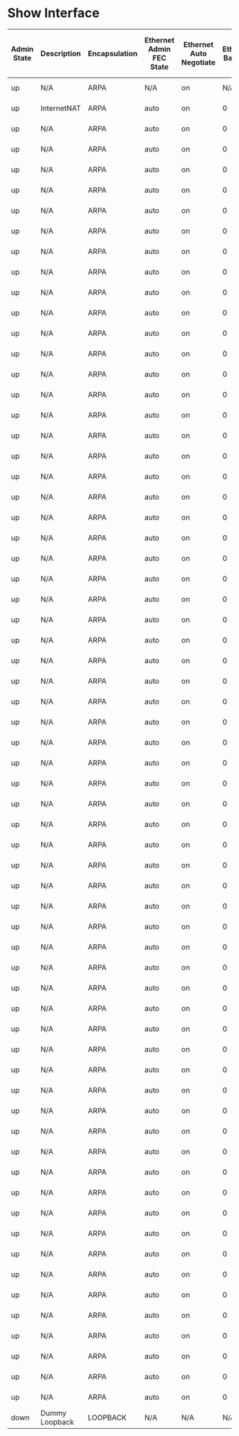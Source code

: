# Show Interface
| Admin State | Description | Encapsulation | Ethernet Admin FEC State | Ethernet Auto Negotiate | Ethernet Babbles | Ethernet Bad Ethernet | Ethernet Bad Protocol | Ethernet Beacon | Ethernet BIA Address | Ethernet Bandwidth | Ethernet Clear Counters | Ethernet Collisions | Ethernet CRC | Ethernet Deferred | Ethernet Delay | Ethernet Dribble | Ethernet Duplex | Ethernet EEE State | Ethernet Ethertype | Ethernet Frame | Ethernet Giants | Ethernet MAC Address | Ethernet Hardware Description | Ethernet Ignored | Ethernet Input Flow Control | Ethernet Input Interface Down Drops | Ethernet Input Broadcast | Ethernet Input Bytes | Ethernet Input Discard | Ethernet Input Error | Ethernet Input Multicast | Ethernet Input Pause | Ethernet Input Packets | Ethernet Input Rate 1 Bits | Ethernet Input Rate 1 Packets | Ethernet Input Rate 1 Summary Bits | Ethernet Input Rate 1 Summary Packets | Ethernet Input Rate 2 Bits | Ethernet Input Rate 2 Packets | Ethernet Input Rate 2 Summary Bits | Ethernet Input Rate 2 Summary Packets | Ethernet Input Unicast | Ethernet IP Address | Ethernet IP Mask | Ethernet IP Prefix | Ethernet Jumbo Input Packets | Ethernet Jumbo Outpkts | Ethernet Late Collision | Ethernet Link Flapped | Ethernet Load Interval 1 RX | Ethernet Load Interval 1 TX | Ethernet Load Interval 2_RX | Ethernet Load Interval 2 TX | Ethernet Lost Carrier | Ethernet MDIX | Ethernet MTU | Ethernet No Buffer | Ethernet No Carrier | Ethernet Opereration FEC State | Ethernet Output Flow Control | Ethernet Output Broadcast | Ethernet Output Bytes | Ethernet Output Discard | Ethernet Output Error | Ethernet Output Multicast | Ethernet Output Pause | Ethernet Output Packets | Ethernet Output Rate 1 Bits | Ethernet Output Rate 1 Packets | Ethernet Output Rate 1 Summary Bits | Ethernet Output Rate 1 Summary Packets | Ethernet Output Rate 2 Bits | Ethernet Output Rate 2 Packets | Ethernet Output Rate 2 Summary Bits | Ethernet Output Rate 2 Summary Packets | Ethernet Output Unicast | Ethernet Overrun | Ethernet Reliability | Ethernet Reset Control | Ethernet Runts | Ethernet RX Load | Ethernet TX Load | Ethernet Speed | Ethernet Storm Support | Ethernet SWT Monitor | Ethernet Underrun | Ethernet Watchdog | Interface | Medium | Share State | State | Loopback Input Bytes | Loopback Input Compressed | Loopback Input Errors | Loopback Input FIFO | Loopback Input Frame | Loopback Input Multicast | Loopback Input Overrun | Loopback Input Packets | Loopback Output Bytes | Loopback Output Carriers | Loopback Output Collisions | Loopback Output Errors | Loopback Output FIFO | Loopback Output Packets | Loopback Output Underruns | VDC Level Input Average Bits | VDC Level Input Average Packets | VDC Level Input Broadcast | VDC Level Input Bytes | VDC Level Input Multicast | VDC Level Input Packets | VDC Level Input Unicast | VDC Level Output Average Bits | VDC Level Output Average Packets | VDC Level Output Broadcast | VDC Level Output Bytes | VDC Level Output Multicast | VDC Level Output Packets | VDC Level Output Unicast |
| ----------- | ----------- | ------------- | ------------------------ | ----------------------- | ---------------- | --------------------- | --------------------- | --------------- | -------------------- | ------------------ | ----------------------- | ------------------- | ------------ | ----------------- | -------------- | ---------------- | --------------- | ------------------ | ------------------ | -------------- | --------------- | -------------------- | ----------------------------- | ---------------- | --------------------------- | ----------------------------------- | ------------------------ | -------------------- | ---------------------- | -------------------- | ------------------------ | -------------------- | ---------------------- | -------------------------- | ----------------------------- | ---------------------------------- | ------------------------------------- | -------------------------- | ----------------------------- | ---------------------------------- | ------------------------------------- | ---------------------- | ------------------- | ---------------- | ------------------ | ---------------------------- | ---------------------- | ----------------------- | --------------------- | --------------------------- | --------------------------- | --------------------------- | --------------------------- | --------------------- | ------------- | ------------ | ------------------ | ------------------- | ------------------------------ | ---------------------------- | ------------------------- | --------------------- | ----------------------- | --------------------- | ------------------------- | --------------------- | ----------------------- | --------------------------- | ------------------------------ | ----------------------------------- | -------------------------------------- | --------------------------- | ------------------------------ | ----------------------------------- | -------------------------------------- | ----------------------- | ---------------- | -------------------- | ---------------------- | -------------- | ---------------- | ---------------- | -------------- | ---------------------- | -------------------- | ----------------- | ----------------- | --------- | ------ | ----------- | ----- | -------------------- | ------------------------- | --------------------- | ------------------- | -------------------- | ------------------------ | ---------------------- | ---------------------- | --------------------- | ------------------------ | -------------------------- | ---------------------- | -------------------- | ----------------------- | ------------------------- | ---------------------------- | ------------------------------- | ------------------------- | --------------------- | ------------------------- | ----------------------- | ----------------------- | ----------------------------- | -------------------------------- | -------------------------- | ---------------------- | -------------------------- | ------------------------ | ------------------------ |
| up | N/A | ARPA | N/A | on | N/A | N/A | N/A | N/A | 5254.0006.8d3e | 1000000 | N/A | N/A | N/A | N/A | 10 | N/A | full | N/A | 0x0000 | N/A | N/A | 5254.0006.8d3e | Ethernet | N/A | N/A | N/A | N/A | N/A | N/A | N/A | N/A | N/A | N/A | N/A | N/A | N/A | N/A | N/A | N/A | N/A | N/A | N/A | N/A | N/A | N/A | N/A | N/A | N/A | N/A | N/A | N/A | N/A | N/A | N/A | off | 1500 | N/A | N/A | N/A | N/A | N/A | N/A | N/A | N/A | N/A | N/A | N/A | N/A | N/A | N/A | N/A | N/A | N/A | N/A | N/A | N/A | N/A | 255 | N/A | N/A | 1 | 1 | 1000 Mb/s | N/A | N/A | N/A | N/A | mgmt0 | broadcast | N/A | up | N/A | N/A | N/A | N/A | N/A | N/A | N/A | N/A | N/A | N/A | N/A | N/A | N/A | N/A | N/A | 24 | 0 | 0 | 621741 | 2953 | 2953 | 0 | 24 | 0 | 0 | 584517 | 2575 | 2575 | 0 |
| up | InternetNAT | ARPA | auto | on | 0 | 0 | 0 | off | 5206.8d3e.0101 | 1000000 | never | 0 | 0 | 0 | 10 | 0 | full | n/a | 0x8100 | 0 | 0 | 5206.8d3e.1b08 | 100/1000/10000 Ethernet | 0 | off | 0 | 87 | 9546445 | 0 | 0 | 0 | 0 | 8746 | 16 | 0 | 16 bps | 0 pps | 0 | 0 | 0 bps | 0 pps | 8659 | 192.168.255.138 | 24 | 192.168.255.0 | 1945 | 0 | 0 | 1d18h | 30 | 30 | 300 | 300 | 0 | off | 1500 | 0 | 0 | off | off | 4 | 1583387 | 0 | 0 | 2569 | 0 | 10529 | 16 | 0 | 16 bps | 0 pps | 32 | 0 | 32 bps | 0 pps | 7956 | 0 | 255 | 1 | 0 | 1 | 1 | 1000 Mb/s | 0 | off | 0 | 0 | Ethernet1/1 | broadcast | Dedicated | up | N/A | N/A | N/A | N/A | N/A | N/A | N/A | N/A | N/A | N/A | N/A | N/A | N/A | N/A | N/A | N/A | N/A | N/A | N/A | N/A | N/A | N/A | N/A | N/A | N/A | N/A | N/A | N/A | N/A |
| up | N/A | ARPA | auto | on | 0 | 0 | 0 | off | 5206.8d3e.0102 | 10000000 | never | 0 | 0 | 0 | 10 | 0 | auto | n/a | 0x8100 | 0 | 0 | 5206.8d3e.0102 | 100/1000/10000 Ethernet | 0 | off | 0 | 0 | 0 | 0 | 0 | 0 | 0 | 0 | 0 | 0 | 0 bps | 0 pps | 0 | 0 | 0 bps | 0 pps | 0 | N/A | N/A | N/A | 0 | 0 | 0 | never | 30 | 30 | 300 | 300 | 0 | off | 1500 | 0 | 0 | off | off | 0 | 0 | 0 | 0 | 639139147084201984 | 0 | 639139147084201984 | 0 | 0 | 0 bps | 0 pps | 0 | 0 | 0 bps | 0 pps | 0 | 0 | 255 | 0 | 0 | 1 | 1 | auto-speed | 0 | off | 0 | 0 | Ethernet1/2 | broadcast | Dedicated | down | N/A | N/A | N/A | N/A | N/A | N/A | N/A | N/A | N/A | N/A | N/A | N/A | N/A | N/A | N/A | N/A | N/A | N/A | N/A | N/A | N/A | N/A | N/A | N/A | N/A | N/A | N/A | N/A | N/A |
| up | N/A | ARPA | auto | on | 0 | 0 | 0 | off | 5206.8d3e.0103 | 10000000 | never | 0 | 0 | 0 | 10 | 0 | auto | n/a | 0x8100 | 0 | 0 | 5206.8d3e.0103 | 100/1000/10000 Ethernet | 0 | off | 0 | 0 | 0 | 0 | 0 | 0 | 0 | 0 | 0 | 0 | 0 bps | 0 pps | 0 | 0 | 0 bps | 0 pps | 0 | N/A | N/A | N/A | 0 | 0 | 0 | never | 30 | 30 | 300 | 300 | 0 | off | 1500 | 0 | 0 | off | off | 0 | 0 | 0 | 0 | 0 | 0 | 0 | 0 | 0 | 0 bps | 0 pps | 0 | 0 | 0 bps | 0 pps | 0 | 0 | 255 | 0 | 0 | 1 | 1 | auto-speed | 0 | off | 0 | 0 | Ethernet1/3 | broadcast | Dedicated | down | N/A | N/A | N/A | N/A | N/A | N/A | N/A | N/A | N/A | N/A | N/A | N/A | N/A | N/A | N/A | N/A | N/A | N/A | N/A | N/A | N/A | N/A | N/A | N/A | N/A | N/A | N/A | N/A | N/A |
| up | N/A | ARPA | auto | on | 0 | 0 | 0 | off | 5206.8d3e.0104 | 10000000 | never | 0 | 0 | 0 | 10 | 0 | auto | n/a | 0x8100 | 0 | 0 | 5206.8d3e.0104 | 100/1000/10000 Ethernet | 0 | off | 0 | 0 | 0 | 0 | 0 | 0 | 0 | 0 | 0 | 0 | 0 bps | 0 pps | 0 | 0 | 0 bps | 0 pps | 0 | N/A | N/A | N/A | 0 | 0 | 0 | never | 0 | 0 | 0 | 0 | 0 | off | 1500 | 0 | 0 | off | off | 0 | 0 | 0 | 0 | 0 | 0 | 0 | 0 | 0 | 0 bps | 0 pps | 0 | 0 | 0 bps | 0 pps | 0 | 0 | 255 | 0 | 0 | 1 | 1 | auto-speed | 0 | off | 0 | 0 | Ethernet1/4 | broadcast | Dedicated | down | N/A | N/A | N/A | N/A | N/A | N/A | N/A | N/A | N/A | N/A | N/A | N/A | N/A | N/A | N/A | N/A | N/A | N/A | N/A | N/A | N/A | N/A | N/A | N/A | N/A | N/A | N/A | N/A | N/A |
| up | N/A | ARPA | auto | on | 0 | 0 | 0 | off | 5206.8d3e.0105 | 10000000 | never | 0 | 0 | 0 | 10 | 0 | auto | n/a | 0x8100 | 0 | 0 | 5206.8d3e.0105 | 100/1000/10000 Ethernet | 0 | off | 0 | 0 | 0 | 0 | 0 | 0 | 0 | 0 | 0 | 0 | 0 bps | 0 pps | 0 | 0 | 0 bps | 0 pps | 0 | N/A | N/A | N/A | 0 | 0 | 0 | never | 0 | 0 | 0 | 0 | 0 | off | 1500 | 0 | 0 | off | off | 0 | 0 | 0 | 0 | 0 | 0 | 0 | 0 | 0 | 0 bps | 0 pps | 0 | 0 | 0 bps | 0 pps | 0 | 0 | 255 | 0 | 0 | 1 | 1 | auto-speed | 0 | off | 0 | 0 | Ethernet1/5 | broadcast | Dedicated | down | N/A | N/A | N/A | N/A | N/A | N/A | N/A | N/A | N/A | N/A | N/A | N/A | N/A | N/A | N/A | N/A | N/A | N/A | N/A | N/A | N/A | N/A | N/A | N/A | N/A | N/A | N/A | N/A | N/A |
| up | N/A | ARPA | auto | on | 0 | 0 | 0 | off | 5206.8d3e.0106 | 10000000 | never | 0 | 0 | 0 | 10 | 0 | auto | n/a | 0x8100 | 0 | 0 | 5206.8d3e.0106 | 100/1000/10000 Ethernet | 0 | off | 0 | 0 | 0 | 0 | 0 | 0 | 0 | 0 | 0 | 0 | 0 bps | 0 pps | 0 | 0 | 0 bps | 0 pps | 0 | N/A | N/A | N/A | 0 | 0 | 0 | never | 0 | 0 | 0 | 0 | 0 | off | 1500 | 0 | 0 | off | off | 0 | 0 | 0 | 0 | 0 | 0 | 0 | 0 | 0 | 0 bps | 0 pps | 0 | 0 | 0 bps | 0 pps | 0 | 0 | 255 | 0 | 0 | 1 | 1 | auto-speed | 0 | off | 0 | 0 | Ethernet1/6 | broadcast | Dedicated | down | N/A | N/A | N/A | N/A | N/A | N/A | N/A | N/A | N/A | N/A | N/A | N/A | N/A | N/A | N/A | N/A | N/A | N/A | N/A | N/A | N/A | N/A | N/A | N/A | N/A | N/A | N/A | N/A | N/A |
| up | N/A | ARPA | auto | on | 0 | 0 | 0 | off | 5206.8d3e.0107 | 10000000 | never | 0 | 0 | 0 | 10 | 0 | auto | n/a | 0x8100 | 0 | 0 | 5206.8d3e.0107 | 100/1000/10000 Ethernet | 0 | off | 0 | 0 | 0 | 0 | 0 | 0 | 0 | 0 | 0 | 0 | 0 bps | 0 pps | 0 | 0 | 0 bps | 0 pps | 0 | N/A | N/A | N/A | 0 | 0 | 0 | never | 0 | 0 | 0 | 0 | 0 | off | 1500 | 0 | 0 | off | off | 0 | 0 | 0 | 0 | 0 | 0 | 0 | 0 | 0 | 0 bps | 0 pps | 0 | 0 | 0 bps | 0 pps | 0 | 0 | 255 | 0 | 0 | 1 | 1 | auto-speed | 0 | off | 0 | 0 | Ethernet1/7 | broadcast | Dedicated | down | N/A | N/A | N/A | N/A | N/A | N/A | N/A | N/A | N/A | N/A | N/A | N/A | N/A | N/A | N/A | N/A | N/A | N/A | N/A | N/A | N/A | N/A | N/A | N/A | N/A | N/A | N/A | N/A | N/A |
| up | N/A | ARPA | auto | on | 0 | 0 | 0 | off | 5206.8d3e.0108 | 10000000 | never | 0 | 0 | 0 | 10 | 0 | auto | n/a | 0x8100 | 0 | 0 | 5206.8d3e.0108 | 100/1000/10000 Ethernet | 0 | off | 0 | 0 | 0 | 0 | 0 | 0 | 0 | 0 | 0 | 0 | 0 bps | 0 pps | 0 | 0 | 0 bps | 0 pps | 0 | N/A | N/A | N/A | 0 | 0 | 0 | never | 0 | 0 | 0 | 0 | 0 | off | 1500 | 0 | 0 | off | off | 0 | 0 | 0 | 0 | 0 | 0 | 0 | 0 | 0 | 0 bps | 0 pps | 0 | 0 | 0 bps | 0 pps | 0 | 0 | 255 | 0 | 0 | 1 | 1 | auto-speed | 0 | off | 0 | 0 | Ethernet1/8 | broadcast | Dedicated | down | N/A | N/A | N/A | N/A | N/A | N/A | N/A | N/A | N/A | N/A | N/A | N/A | N/A | N/A | N/A | N/A | N/A | N/A | N/A | N/A | N/A | N/A | N/A | N/A | N/A | N/A | N/A | N/A | N/A |
| up | N/A | ARPA | auto | on | 0 | 0 | 0 | off | 5206.8d3e.0109 | 10000000 | never | 0 | 0 | 0 | 10 | 0 | auto | n/a | 0x8100 | 0 | 0 | 5206.8d3e.0109 | 100/1000/10000 Ethernet | 0 | off | 0 | 0 | 0 | 0 | 0 | 0 | 0 | 0 | 0 | 0 | 0 bps | 0 pps | 0 | 0 | 0 bps | 0 pps | 0 | N/A | N/A | N/A | 0 | 0 | 0 | never | 0 | 0 | 0 | 0 | 0 | off | 1500 | 0 | 0 | off | off | 0 | 0 | 0 | 0 | 0 | 0 | 0 | 0 | 0 | 0 bps | 0 pps | 0 | 0 | 0 bps | 0 pps | 0 | 0 | 255 | 0 | 0 | 1 | 1 | auto-speed | 0 | off | 0 | 0 | Ethernet1/9 | broadcast | Dedicated | down | N/A | N/A | N/A | N/A | N/A | N/A | N/A | N/A | N/A | N/A | N/A | N/A | N/A | N/A | N/A | N/A | N/A | N/A | N/A | N/A | N/A | N/A | N/A | N/A | N/A | N/A | N/A | N/A | N/A |
| up | N/A | ARPA | auto | on | 0 | 0 | 0 | off | 5206.8d3e.010a | 10000000 | never | 0 | 0 | 0 | 10 | 0 | auto | n/a | 0x8100 | 0 | 0 | 5206.8d3e.010a | 100/1000/10000 Ethernet | 0 | off | 0 | 0 | 0 | 0 | 0 | 0 | 0 | 0 | 0 | 0 | 0 bps | 0 pps | 0 | 0 | 0 bps | 0 pps | 0 | N/A | N/A | N/A | 0 | 0 | 0 | never | 0 | 0 | 0 | 0 | 0 | off | 1500 | 0 | 0 | off | off | 0 | 0 | 0 | 0 | 0 | 0 | 0 | 0 | 0 | 0 bps | 0 pps | 0 | 0 | 0 bps | 0 pps | 0 | 0 | 255 | 0 | 0 | 1 | 1 | auto-speed | 0 | off | 0 | 0 | Ethernet1/10 | broadcast | Dedicated | down | N/A | N/A | N/A | N/A | N/A | N/A | N/A | N/A | N/A | N/A | N/A | N/A | N/A | N/A | N/A | N/A | N/A | N/A | N/A | N/A | N/A | N/A | N/A | N/A | N/A | N/A | N/A | N/A | N/A |
| up | N/A | ARPA | auto | on | 0 | 0 | 0 | off | 5206.8d3e.010b | 10000000 | never | 0 | 0 | 0 | 10 | 0 | auto | n/a | 0x8100 | 0 | 0 | 5206.8d3e.010b | 100/1000/10000 Ethernet | 0 | off | 0 | 0 | 0 | 0 | 0 | 0 | 0 | 0 | 0 | 0 | 0 bps | 0 pps | 0 | 0 | 0 bps | 0 pps | 0 | N/A | N/A | N/A | 0 | 0 | 0 | never | 0 | 0 | 0 | 0 | 0 | off | 1500 | 0 | 0 | off | off | 0 | 0 | 0 | 0 | 0 | 0 | 0 | 0 | 0 | 0 bps | 0 pps | 0 | 0 | 0 bps | 0 pps | 0 | 0 | 255 | 0 | 0 | 1 | 1 | auto-speed | 0 | off | 0 | 0 | Ethernet1/11 | broadcast | Dedicated | down | N/A | N/A | N/A | N/A | N/A | N/A | N/A | N/A | N/A | N/A | N/A | N/A | N/A | N/A | N/A | N/A | N/A | N/A | N/A | N/A | N/A | N/A | N/A | N/A | N/A | N/A | N/A | N/A | N/A |
| up | N/A | ARPA | auto | on | 0 | 0 | 0 | off | 5206.8d3e.010c | 10000000 | never | 0 | 0 | 0 | 10 | 0 | auto | n/a | 0x8100 | 0 | 0 | 5206.8d3e.010c | 100/1000/10000 Ethernet | 0 | off | 0 | 0 | 0 | 0 | 0 | 0 | 0 | 0 | 0 | 0 | 0 bps | 0 pps | 0 | 0 | 0 bps | 0 pps | 0 | N/A | N/A | N/A | 0 | 0 | 0 | never | 0 | 0 | 0 | 0 | 0 | off | 1500 | 0 | 0 | off | off | 0 | 0 | 0 | 0 | 0 | 0 | 0 | 0 | 0 | 0 bps | 0 pps | 0 | 0 | 0 bps | 0 pps | 0 | 0 | 255 | 0 | 0 | 1 | 1 | auto-speed | 0 | off | 0 | 0 | Ethernet1/12 | broadcast | Dedicated | down | N/A | N/A | N/A | N/A | N/A | N/A | N/A | N/A | N/A | N/A | N/A | N/A | N/A | N/A | N/A | N/A | N/A | N/A | N/A | N/A | N/A | N/A | N/A | N/A | N/A | N/A | N/A | N/A | N/A |
| up | N/A | ARPA | auto | on | 0 | 0 | 0 | off | 5206.8d3e.010d | 10000000 | never | 0 | 0 | 0 | 10 | 0 | auto | n/a | 0x8100 | 0 | 0 | 5206.8d3e.010d | 100/1000/10000 Ethernet | 0 | off | 0 | 0 | 0 | 0 | 0 | 0 | 0 | 0 | 0 | 0 | 0 bps | 0 pps | 0 | 0 | 0 bps | 0 pps | 0 | N/A | N/A | N/A | 0 | 0 | 0 | never | 0 | 0 | 0 | 0 | 0 | off | 1500 | 0 | 0 | off | off | 0 | 0 | 0 | 0 | 0 | 0 | 0 | 0 | 0 | 0 bps | 0 pps | 0 | 0 | 0 bps | 0 pps | 0 | 0 | 255 | 0 | 0 | 1 | 1 | auto-speed | 0 | off | 0 | 0 | Ethernet1/13 | broadcast | Dedicated | down | N/A | N/A | N/A | N/A | N/A | N/A | N/A | N/A | N/A | N/A | N/A | N/A | N/A | N/A | N/A | N/A | N/A | N/A | N/A | N/A | N/A | N/A | N/A | N/A | N/A | N/A | N/A | N/A | N/A |
| up | N/A | ARPA | auto | on | 0 | 0 | 0 | off | 5206.8d3e.010e | 10000000 | never | 0 | 0 | 0 | 10 | 0 | auto | n/a | 0x8100 | 0 | 0 | 5206.8d3e.010e | 100/1000/10000 Ethernet | 0 | off | 0 | 0 | 0 | 0 | 0 | 0 | 0 | 0 | 0 | 0 | 0 bps | 0 pps | 0 | 0 | 0 bps | 0 pps | 0 | N/A | N/A | N/A | 0 | 0 | 0 | never | 0 | 0 | 0 | 0 | 0 | off | 1500 | 0 | 0 | off | off | 0 | 0 | 0 | 0 | 0 | 0 | 0 | 0 | 0 | 0 bps | 0 pps | 0 | 0 | 0 bps | 0 pps | 0 | 0 | 255 | 0 | 0 | 1 | 1 | auto-speed | 0 | off | 0 | 0 | Ethernet1/14 | broadcast | Dedicated | down | N/A | N/A | N/A | N/A | N/A | N/A | N/A | N/A | N/A | N/A | N/A | N/A | N/A | N/A | N/A | N/A | N/A | N/A | N/A | N/A | N/A | N/A | N/A | N/A | N/A | N/A | N/A | N/A | N/A |
| up | N/A | ARPA | auto | on | 0 | 0 | 0 | off | 5206.8d3e.010f | 10000000 | never | 0 | 0 | 0 | 10 | 0 | auto | n/a | 0x8100 | 0 | 0 | 5206.8d3e.010f | 100/1000/10000 Ethernet | 0 | off | 0 | 0 | 0 | 0 | 0 | 0 | 0 | 0 | 0 | 0 | 0 bps | 0 pps | 0 | 0 | 0 bps | 0 pps | 0 | N/A | N/A | N/A | 0 | 0 | 0 | never | 0 | 0 | 0 | 0 | 0 | off | 1500 | 0 | 0 | off | off | 0 | 0 | 0 | 0 | 0 | 0 | 0 | 0 | 0 | 0 bps | 0 pps | 0 | 0 | 0 bps | 0 pps | 0 | 0 | 255 | 0 | 0 | 1 | 1 | auto-speed | 0 | off | 0 | 0 | Ethernet1/15 | broadcast | Dedicated | down | N/A | N/A | N/A | N/A | N/A | N/A | N/A | N/A | N/A | N/A | N/A | N/A | N/A | N/A | N/A | N/A | N/A | N/A | N/A | N/A | N/A | N/A | N/A | N/A | N/A | N/A | N/A | N/A | N/A |
| up | N/A | ARPA | auto | on | 0 | 0 | 0 | off | 5206.8d3e.0110 | 10000000 | never | 0 | 0 | 0 | 10 | 0 | auto | n/a | 0x8100 | 0 | 0 | 5206.8d3e.0110 | 100/1000/10000 Ethernet | 0 | off | 0 | 0 | 0 | 0 | 0 | 0 | 0 | 0 | 0 | 0 | 0 bps | 0 pps | 0 | 0 | 0 bps | 0 pps | 0 | N/A | N/A | N/A | 0 | 0 | 0 | never | 0 | 0 | 0 | 0 | 0 | off | 1500 | 0 | 0 | off | off | 0 | 0 | 0 | 0 | 0 | 0 | 0 | 0 | 0 | 0 bps | 0 pps | 0 | 0 | 0 bps | 0 pps | 0 | 0 | 255 | 0 | 0 | 1 | 1 | auto-speed | 0 | off | 0 | 0 | Ethernet1/16 | broadcast | Dedicated | down | N/A | N/A | N/A | N/A | N/A | N/A | N/A | N/A | N/A | N/A | N/A | N/A | N/A | N/A | N/A | N/A | N/A | N/A | N/A | N/A | N/A | N/A | N/A | N/A | N/A | N/A | N/A | N/A | N/A |
| up | N/A | ARPA | auto | on | 0 | 0 | 0 | off | 5206.8d3e.0111 | 10000000 | never | 0 | 0 | 0 | 10 | 0 | auto | n/a | 0x8100 | 0 | 0 | 5206.8d3e.0111 | 100/1000/10000 Ethernet | 0 | off | 0 | 0 | 0 | 0 | 0 | 0 | 0 | 0 | 0 | 0 | 0 bps | 0 pps | 0 | 0 | 0 bps | 0 pps | 0 | N/A | N/A | N/A | 0 | 0 | 0 | never | 0 | 0 | 0 | 0 | 0 | off | 1500 | 0 | 0 | off | off | 0 | 0 | 0 | 0 | 0 | 0 | 0 | 0 | 0 | 0 bps | 0 pps | 0 | 0 | 0 bps | 0 pps | 0 | 0 | 255 | 0 | 0 | 1 | 1 | auto-speed | 0 | off | 0 | 0 | Ethernet1/17 | broadcast | Dedicated | down | N/A | N/A | N/A | N/A | N/A | N/A | N/A | N/A | N/A | N/A | N/A | N/A | N/A | N/A | N/A | N/A | N/A | N/A | N/A | N/A | N/A | N/A | N/A | N/A | N/A | N/A | N/A | N/A | N/A |
| up | N/A | ARPA | auto | on | 0 | 0 | 0 | off | 5206.8d3e.0112 | 10000000 | never | 0 | 0 | 0 | 10 | 0 | auto | n/a | 0x8100 | 0 | 0 | 5206.8d3e.0112 | 100/1000/10000 Ethernet | 0 | off | 0 | 0 | 0 | 0 | 0 | 0 | 0 | 0 | 0 | 0 | 0 bps | 0 pps | 0 | 0 | 0 bps | 0 pps | 0 | N/A | N/A | N/A | 0 | 0 | 0 | never | 0 | 0 | 0 | 0 | 0 | off | 1500 | 0 | 0 | off | off | 0 | 0 | 0 | 0 | 0 | 0 | 0 | 0 | 0 | 0 bps | 0 pps | 0 | 0 | 0 bps | 0 pps | 0 | 0 | 255 | 0 | 0 | 1 | 1 | auto-speed | 0 | off | 0 | 0 | Ethernet1/18 | broadcast | Dedicated | down | N/A | N/A | N/A | N/A | N/A | N/A | N/A | N/A | N/A | N/A | N/A | N/A | N/A | N/A | N/A | N/A | N/A | N/A | N/A | N/A | N/A | N/A | N/A | N/A | N/A | N/A | N/A | N/A | N/A |
| up | N/A | ARPA | auto | on | 0 | 0 | 0 | off | 5206.8d3e.0113 | 10000000 | never | 0 | 0 | 0 | 10 | 0 | auto | n/a | 0x8100 | 0 | 0 | 5206.8d3e.0113 | 100/1000/10000 Ethernet | 0 | off | 0 | 0 | 0 | 0 | 0 | 0 | 0 | 0 | 0 | 0 | 0 bps | 0 pps | 0 | 0 | 0 bps | 0 pps | 0 | N/A | N/A | N/A | 0 | 0 | 0 | never | 0 | 0 | 0 | 0 | 0 | off | 1500 | 0 | 0 | off | off | 0 | 0 | 0 | 0 | 0 | 0 | 0 | 0 | 0 | 0 bps | 0 pps | 0 | 0 | 0 bps | 0 pps | 0 | 0 | 255 | 0 | 0 | 1 | 1 | auto-speed | 0 | off | 0 | 0 | Ethernet1/19 | broadcast | Dedicated | down | N/A | N/A | N/A | N/A | N/A | N/A | N/A | N/A | N/A | N/A | N/A | N/A | N/A | N/A | N/A | N/A | N/A | N/A | N/A | N/A | N/A | N/A | N/A | N/A | N/A | N/A | N/A | N/A | N/A |
| up | N/A | ARPA | auto | on | 0 | 0 | 0 | off | 5206.8d3e.0114 | 10000000 | never | 0 | 0 | 0 | 10 | 0 | auto | n/a | 0x8100 | 0 | 0 | 5206.8d3e.0114 | 100/1000/10000 Ethernet | 0 | off | 0 | 0 | 0 | 0 | 0 | 0 | 0 | 0 | 0 | 0 | 0 bps | 0 pps | 0 | 0 | 0 bps | 0 pps | 0 | N/A | N/A | N/A | 0 | 0 | 0 | never | 0 | 0 | 0 | 0 | 0 | off | 1500 | 0 | 0 | off | off | 0 | 0 | 0 | 0 | 0 | 0 | 0 | 0 | 0 | 0 bps | 0 pps | 0 | 0 | 0 bps | 0 pps | 0 | 0 | 255 | 0 | 0 | 1 | 1 | auto-speed | 0 | off | 0 | 0 | Ethernet1/20 | broadcast | Dedicated | down | N/A | N/A | N/A | N/A | N/A | N/A | N/A | N/A | N/A | N/A | N/A | N/A | N/A | N/A | N/A | N/A | N/A | N/A | N/A | N/A | N/A | N/A | N/A | N/A | N/A | N/A | N/A | N/A | N/A |
| up | N/A | ARPA | auto | on | 0 | 0 | 0 | off | 5206.8d3e.0115 | 10000000 | never | 0 | 0 | 0 | 10 | 0 | auto | n/a | 0x8100 | 0 | 0 | 5206.8d3e.0115 | 100/1000/10000 Ethernet | 0 | off | 0 | 0 | 0 | 0 | 0 | 0 | 0 | 0 | 0 | 0 | 0 bps | 0 pps | 0 | 0 | 0 bps | 0 pps | 0 | N/A | N/A | N/A | 0 | 0 | 0 | never | 0 | 0 | 0 | 0 | 0 | off | 1500 | 0 | 0 | off | off | 0 | 0 | 0 | 0 | 0 | 0 | 0 | 0 | 0 | 0 bps | 0 pps | 0 | 0 | 0 bps | 0 pps | 0 | 0 | 255 | 0 | 0 | 1 | 1 | auto-speed | 0 | off | 0 | 0 | Ethernet1/21 | broadcast | Dedicated | down | N/A | N/A | N/A | N/A | N/A | N/A | N/A | N/A | N/A | N/A | N/A | N/A | N/A | N/A | N/A | N/A | N/A | N/A | N/A | N/A | N/A | N/A | N/A | N/A | N/A | N/A | N/A | N/A | N/A |
| up | N/A | ARPA | auto | on | 0 | 0 | 0 | off | 5206.8d3e.0116 | 10000000 | never | 0 | 0 | 0 | 10 | 0 | auto | n/a | 0x8100 | 0 | 0 | 5206.8d3e.0116 | 100/1000/10000 Ethernet | 0 | off | 0 | 0 | 0 | 0 | 0 | 0 | 0 | 0 | 0 | 0 | 0 bps | 0 pps | 0 | 0 | 0 bps | 0 pps | 0 | N/A | N/A | N/A | 0 | 0 | 0 | never | 0 | 0 | 0 | 0 | 0 | off | 1500 | 0 | 0 | off | off | 0 | 0 | 0 | 0 | 0 | 0 | 0 | 0 | 0 | 0 bps | 0 pps | 0 | 0 | 0 bps | 0 pps | 0 | 0 | 255 | 0 | 0 | 1 | 1 | auto-speed | 0 | off | 0 | 0 | Ethernet1/22 | broadcast | Dedicated | down | N/A | N/A | N/A | N/A | N/A | N/A | N/A | N/A | N/A | N/A | N/A | N/A | N/A | N/A | N/A | N/A | N/A | N/A | N/A | N/A | N/A | N/A | N/A | N/A | N/A | N/A | N/A | N/A | N/A |
| up | N/A | ARPA | auto | on | 0 | 0 | 0 | off | 5206.8d3e.0117 | 10000000 | never | 0 | 0 | 0 | 10 | 0 | auto | n/a | 0x8100 | 0 | 0 | 5206.8d3e.0117 | 100/1000/10000 Ethernet | 0 | off | 0 | 0 | 0 | 0 | 0 | 0 | 0 | 0 | 0 | 0 | 0 bps | 0 pps | 0 | 0 | 0 bps | 0 pps | 0 | N/A | N/A | N/A | 0 | 0 | 0 | never | 0 | 0 | 0 | 0 | 0 | off | 1500 | 0 | 0 | off | off | 0 | 0 | 0 | 0 | 0 | 0 | 0 | 0 | 0 | 0 bps | 0 pps | 0 | 0 | 0 bps | 0 pps | 0 | 0 | 255 | 0 | 0 | 1 | 1 | auto-speed | 0 | off | 0 | 0 | Ethernet1/23 | broadcast | Dedicated | down | N/A | N/A | N/A | N/A | N/A | N/A | N/A | N/A | N/A | N/A | N/A | N/A | N/A | N/A | N/A | N/A | N/A | N/A | N/A | N/A | N/A | N/A | N/A | N/A | N/A | N/A | N/A | N/A | N/A |
| up | N/A | ARPA | auto | on | 0 | 0 | 0 | off | 5206.8d3e.0118 | 10000000 | never | 0 | 0 | 0 | 10 | 0 | auto | n/a | 0x8100 | 0 | 0 | 5206.8d3e.0118 | 100/1000/10000 Ethernet | 0 | off | 0 | 0 | 0 | 0 | 0 | 0 | 0 | 0 | 0 | 0 | 0 bps | 0 pps | 0 | 0 | 0 bps | 0 pps | 0 | N/A | N/A | N/A | 0 | 0 | 0 | never | 0 | 0 | 0 | 0 | 0 | off | 1500 | 0 | 0 | off | off | 0 | 0 | 0 | 0 | 0 | 0 | 0 | 0 | 0 | 0 bps | 0 pps | 0 | 0 | 0 bps | 0 pps | 0 | 0 | 255 | 0 | 0 | 1 | 1 | auto-speed | 0 | off | 0 | 0 | Ethernet1/24 | broadcast | Dedicated | down | N/A | N/A | N/A | N/A | N/A | N/A | N/A | N/A | N/A | N/A | N/A | N/A | N/A | N/A | N/A | N/A | N/A | N/A | N/A | N/A | N/A | N/A | N/A | N/A | N/A | N/A | N/A | N/A | N/A |
| up | N/A | ARPA | auto | on | 0 | 0 | 0 | off | 5206.8d3e.0119 | 10000000 | never | 0 | 0 | 0 | 10 | 0 | auto | n/a | 0x8100 | 0 | 0 | 5206.8d3e.0119 | 100/1000/10000 Ethernet | 0 | off | 0 | 0 | 0 | 0 | 0 | 0 | 0 | 0 | 0 | 0 | 0 bps | 0 pps | 0 | 0 | 0 bps | 0 pps | 0 | N/A | N/A | N/A | 0 | 0 | 0 | never | 0 | 0 | 0 | 0 | 0 | off | 1500 | 0 | 0 | off | off | 0 | 0 | 0 | 0 | 0 | 0 | 0 | 0 | 0 | 0 bps | 0 pps | 0 | 0 | 0 bps | 0 pps | 0 | 0 | 255 | 0 | 0 | 1 | 1 | auto-speed | 0 | off | 0 | 0 | Ethernet1/25 | broadcast | Dedicated | down | N/A | N/A | N/A | N/A | N/A | N/A | N/A | N/A | N/A | N/A | N/A | N/A | N/A | N/A | N/A | N/A | N/A | N/A | N/A | N/A | N/A | N/A | N/A | N/A | N/A | N/A | N/A | N/A | N/A |
| up | N/A | ARPA | auto | on | 0 | 0 | 0 | off | 5206.8d3e.011a | 10000000 | never | 0 | 0 | 0 | 10 | 0 | auto | n/a | 0x8100 | 0 | 0 | 5206.8d3e.011a | 100/1000/10000 Ethernet | 0 | off | 0 | 0 | 0 | 0 | 0 | 0 | 0 | 0 | 0 | 0 | 0 bps | 0 pps | 0 | 0 | 0 bps | 0 pps | 0 | N/A | N/A | N/A | 0 | 0 | 0 | never | 0 | 0 | 0 | 0 | 0 | off | 1500 | 0 | 0 | off | off | 0 | 0 | 0 | 0 | 0 | 0 | 0 | 0 | 0 | 0 bps | 0 pps | 0 | 0 | 0 bps | 0 pps | 0 | 0 | 255 | 0 | 0 | 1 | 1 | auto-speed | 0 | off | 0 | 0 | Ethernet1/26 | broadcast | Dedicated | down | N/A | N/A | N/A | N/A | N/A | N/A | N/A | N/A | N/A | N/A | N/A | N/A | N/A | N/A | N/A | N/A | N/A | N/A | N/A | N/A | N/A | N/A | N/A | N/A | N/A | N/A | N/A | N/A | N/A |
| up | N/A | ARPA | auto | on | 0 | 0 | 0 | off | 5206.8d3e.011b | 10000000 | never | 0 | 0 | 0 | 10 | 0 | auto | n/a | 0x8100 | 0 | 0 | 5206.8d3e.011b | 100/1000/10000 Ethernet | 0 | off | 0 | 0 | 0 | 0 | 0 | 0 | 0 | 0 | 0 | 0 | 0 bps | 0 pps | 0 | 0 | 0 bps | 0 pps | 0 | N/A | N/A | N/A | 0 | 0 | 0 | never | 0 | 0 | 0 | 0 | 0 | off | 1500 | 0 | 0 | off | off | 0 | 0 | 0 | 0 | 0 | 0 | 0 | 0 | 0 | 0 bps | 0 pps | 0 | 0 | 0 bps | 0 pps | 0 | 0 | 255 | 0 | 0 | 1 | 1 | auto-speed | 0 | off | 0 | 0 | Ethernet1/27 | broadcast | Dedicated | down | N/A | N/A | N/A | N/A | N/A | N/A | N/A | N/A | N/A | N/A | N/A | N/A | N/A | N/A | N/A | N/A | N/A | N/A | N/A | N/A | N/A | N/A | N/A | N/A | N/A | N/A | N/A | N/A | N/A |
| up | N/A | ARPA | auto | on | 0 | 0 | 0 | off | 5206.8d3e.011c | 10000000 | never | 0 | 0 | 0 | 10 | 0 | auto | n/a | 0x8100 | 0 | 0 | 5206.8d3e.011c | 100/1000/10000 Ethernet | 0 | off | 0 | 0 | 0 | 0 | 0 | 0 | 0 | 0 | 0 | 0 | 0 bps | 0 pps | 0 | 0 | 0 bps | 0 pps | 0 | N/A | N/A | N/A | 0 | 0 | 0 | never | 0 | 0 | 0 | 0 | 0 | off | 1500 | 0 | 0 | off | off | 0 | 0 | 0 | 0 | 0 | 0 | 0 | 0 | 0 | 0 bps | 0 pps | 0 | 0 | 0 bps | 0 pps | 0 | 0 | 255 | 0 | 0 | 1 | 1 | auto-speed | 0 | off | 0 | 0 | Ethernet1/28 | broadcast | Dedicated | down | N/A | N/A | N/A | N/A | N/A | N/A | N/A | N/A | N/A | N/A | N/A | N/A | N/A | N/A | N/A | N/A | N/A | N/A | N/A | N/A | N/A | N/A | N/A | N/A | N/A | N/A | N/A | N/A | N/A |
| up | N/A | ARPA | auto | on | 0 | 0 | 0 | off | 5206.8d3e.011d | 10000000 | never | 0 | 0 | 0 | 10 | 0 | auto | n/a | 0x8100 | 0 | 0 | 5206.8d3e.011d | 100/1000/10000 Ethernet | 0 | off | 0 | 0 | 0 | 0 | 0 | 0 | 0 | 0 | 0 | 0 | 0 bps | 0 pps | 0 | 0 | 0 bps | 0 pps | 0 | N/A | N/A | N/A | 0 | 0 | 0 | never | 0 | 0 | 0 | 0 | 0 | off | 1500 | 0 | 0 | off | off | 0 | 0 | 0 | 0 | 0 | 0 | 0 | 0 | 0 | 0 bps | 0 pps | 0 | 0 | 0 bps | 0 pps | 0 | 0 | 255 | 0 | 0 | 1 | 1 | auto-speed | 0 | off | 0 | 0 | Ethernet1/29 | broadcast | Dedicated | down | N/A | N/A | N/A | N/A | N/A | N/A | N/A | N/A | N/A | N/A | N/A | N/A | N/A | N/A | N/A | N/A | N/A | N/A | N/A | N/A | N/A | N/A | N/A | N/A | N/A | N/A | N/A | N/A | N/A |
| up | N/A | ARPA | auto | on | 0 | 0 | 0 | off | 5206.8d3e.011e | 10000000 | never | 0 | 0 | 0 | 10 | 0 | auto | n/a | 0x8100 | 0 | 0 | 5206.8d3e.011e | 100/1000/10000 Ethernet | 0 | off | 0 | 0 | 0 | 0 | 0 | 0 | 0 | 0 | 0 | 0 | 0 bps | 0 pps | 0 | 0 | 0 bps | 0 pps | 0 | N/A | N/A | N/A | 0 | 0 | 0 | never | 0 | 0 | 0 | 0 | 0 | off | 1500 | 0 | 0 | off | off | 0 | 0 | 0 | 0 | 0 | 0 | 0 | 0 | 0 | 0 bps | 0 pps | 0 | 0 | 0 bps | 0 pps | 0 | 0 | 255 | 0 | 0 | 1 | 1 | auto-speed | 0 | off | 0 | 0 | Ethernet1/30 | broadcast | Dedicated | down | N/A | N/A | N/A | N/A | N/A | N/A | N/A | N/A | N/A | N/A | N/A | N/A | N/A | N/A | N/A | N/A | N/A | N/A | N/A | N/A | N/A | N/A | N/A | N/A | N/A | N/A | N/A | N/A | N/A |
| up | N/A | ARPA | auto | on | 0 | 0 | 0 | off | 5206.8d3e.011f | 10000000 | never | 0 | 0 | 0 | 10 | 0 | auto | n/a | 0x8100 | 0 | 0 | 5206.8d3e.011f | 100/1000/10000 Ethernet | 0 | off | 0 | 0 | 0 | 0 | 0 | 0 | 0 | 0 | 0 | 0 | 0 bps | 0 pps | 0 | 0 | 0 bps | 0 pps | 0 | N/A | N/A | N/A | 0 | 0 | 0 | never | 0 | 0 | 0 | 0 | 0 | off | 1500 | 0 | 0 | off | off | 0 | 0 | 0 | 0 | 0 | 0 | 0 | 0 | 0 | 0 bps | 0 pps | 0 | 0 | 0 bps | 0 pps | 0 | 0 | 255 | 0 | 0 | 1 | 1 | auto-speed | 0 | off | 0 | 0 | Ethernet1/31 | broadcast | Dedicated | down | N/A | N/A | N/A | N/A | N/A | N/A | N/A | N/A | N/A | N/A | N/A | N/A | N/A | N/A | N/A | N/A | N/A | N/A | N/A | N/A | N/A | N/A | N/A | N/A | N/A | N/A | N/A | N/A | N/A |
| up | N/A | ARPA | auto | on | 0 | 0 | 0 | off | 5206.8d3e.0120 | 10000000 | never | 0 | 0 | 0 | 10 | 0 | auto | n/a | 0x8100 | 0 | 0 | 5206.8d3e.0120 | 100/1000/10000 Ethernet | 0 | off | 0 | 0 | 0 | 0 | 0 | 0 | 0 | 0 | 0 | 0 | 0 bps | 0 pps | 0 | 0 | 0 bps | 0 pps | 0 | N/A | N/A | N/A | 0 | 0 | 0 | never | 0 | 0 | 0 | 0 | 0 | off | 1500 | 0 | 0 | off | off | 0 | 0 | 0 | 0 | 0 | 0 | 0 | 0 | 0 | 0 bps | 0 pps | 0 | 0 | 0 bps | 0 pps | 0 | 0 | 255 | 0 | 0 | 1 | 1 | auto-speed | 0 | off | 0 | 0 | Ethernet1/32 | broadcast | Dedicated | down | N/A | N/A | N/A | N/A | N/A | N/A | N/A | N/A | N/A | N/A | N/A | N/A | N/A | N/A | N/A | N/A | N/A | N/A | N/A | N/A | N/A | N/A | N/A | N/A | N/A | N/A | N/A | N/A | N/A |
| up | N/A | ARPA | auto | on | 0 | 0 | 0 | off | 5206.8d3e.0121 | 10000000 | never | 0 | 0 | 0 | 10 | 0 | auto | n/a | 0x8100 | 0 | 0 | 5206.8d3e.0121 | 100/1000/10000 Ethernet | 0 | off | 0 | 0 | 0 | 0 | 0 | 0 | 0 | 0 | 0 | 0 | 0 bps | 0 pps | 0 | 0 | 0 bps | 0 pps | 0 | N/A | N/A | N/A | 0 | 0 | 0 | never | 0 | 0 | 0 | 0 | 0 | off | 1500 | 0 | 0 | off | off | 0 | 0 | 0 | 0 | 0 | 0 | 0 | 0 | 0 | 0 bps | 0 pps | 0 | 0 | 0 bps | 0 pps | 0 | 0 | 255 | 0 | 0 | 1 | 1 | auto-speed | 0 | off | 0 | 0 | Ethernet1/33 | broadcast | Dedicated | down | N/A | N/A | N/A | N/A | N/A | N/A | N/A | N/A | N/A | N/A | N/A | N/A | N/A | N/A | N/A | N/A | N/A | N/A | N/A | N/A | N/A | N/A | N/A | N/A | N/A | N/A | N/A | N/A | N/A |
| up | N/A | ARPA | auto | on | 0 | 0 | 0 | off | 5206.8d3e.0122 | 10000000 | never | 0 | 0 | 0 | 10 | 0 | auto | n/a | 0x8100 | 0 | 0 | 5206.8d3e.0122 | 100/1000/10000 Ethernet | 0 | off | 0 | 0 | 0 | 0 | 0 | 0 | 0 | 0 | 0 | 0 | 0 bps | 0 pps | 0 | 0 | 0 bps | 0 pps | 0 | N/A | N/A | N/A | 0 | 0 | 0 | never | 0 | 0 | 0 | 0 | 0 | off | 1500 | 0 | 0 | off | off | 0 | 0 | 0 | 0 | 0 | 0 | 0 | 0 | 0 | 0 bps | 0 pps | 0 | 0 | 0 bps | 0 pps | 0 | 0 | 255 | 0 | 0 | 1 | 1 | auto-speed | 0 | off | 0 | 0 | Ethernet1/34 | broadcast | Dedicated | down | N/A | N/A | N/A | N/A | N/A | N/A | N/A | N/A | N/A | N/A | N/A | N/A | N/A | N/A | N/A | N/A | N/A | N/A | N/A | N/A | N/A | N/A | N/A | N/A | N/A | N/A | N/A | N/A | N/A |
| up | N/A | ARPA | auto | on | 0 | 0 | 0 | off | 5206.8d3e.0123 | 10000000 | never | 0 | 0 | 0 | 10 | 0 | auto | n/a | 0x8100 | 0 | 0 | 5206.8d3e.0123 | 100/1000/10000 Ethernet | 0 | off | 0 | 0 | 0 | 0 | 0 | 0 | 0 | 0 | 0 | 0 | 0 bps | 0 pps | 0 | 0 | 0 bps | 0 pps | 0 | N/A | N/A | N/A | 0 | 0 | 0 | never | 0 | 0 | 0 | 0 | 0 | off | 1500 | 0 | 0 | off | off | 0 | 0 | 0 | 0 | 0 | 0 | 0 | 0 | 0 | 0 bps | 0 pps | 0 | 0 | 0 bps | 0 pps | 0 | 0 | 255 | 0 | 0 | 1 | 1 | auto-speed | 0 | off | 0 | 0 | Ethernet1/35 | broadcast | Dedicated | down | N/A | N/A | N/A | N/A | N/A | N/A | N/A | N/A | N/A | N/A | N/A | N/A | N/A | N/A | N/A | N/A | N/A | N/A | N/A | N/A | N/A | N/A | N/A | N/A | N/A | N/A | N/A | N/A | N/A |
| up | N/A | ARPA | auto | on | 0 | 0 | 0 | off | 5206.8d3e.0124 | 10000000 | never | 0 | 0 | 0 | 10 | 0 | auto | n/a | 0x8100 | 0 | 0 | 5206.8d3e.0124 | 100/1000/10000 Ethernet | 0 | off | 0 | 0 | 0 | 0 | 0 | 0 | 0 | 0 | 0 | 0 | 0 bps | 0 pps | 0 | 0 | 0 bps | 0 pps | 0 | N/A | N/A | N/A | 0 | 0 | 0 | never | 0 | 0 | 0 | 0 | 0 | off | 1500 | 0 | 0 | off | off | 0 | 0 | 0 | 0 | 0 | 0 | 0 | 0 | 0 | 0 bps | 0 pps | 0 | 0 | 0 bps | 0 pps | 0 | 0 | 255 | 0 | 0 | 1 | 1 | auto-speed | 0 | off | 0 | 0 | Ethernet1/36 | broadcast | Dedicated | down | N/A | N/A | N/A | N/A | N/A | N/A | N/A | N/A | N/A | N/A | N/A | N/A | N/A | N/A | N/A | N/A | N/A | N/A | N/A | N/A | N/A | N/A | N/A | N/A | N/A | N/A | N/A | N/A | N/A |
| up | N/A | ARPA | auto | on | 0 | 0 | 0 | off | 5206.8d3e.0125 | 10000000 | never | 0 | 0 | 0 | 10 | 0 | auto | n/a | 0x8100 | 0 | 0 | 5206.8d3e.0125 | 100/1000/10000 Ethernet | 0 | off | 0 | 0 | 0 | 0 | 0 | 0 | 0 | 0 | 0 | 0 | 0 bps | 0 pps | 0 | 0 | 0 bps | 0 pps | 0 | N/A | N/A | N/A | 0 | 0 | 0 | never | 0 | 0 | 0 | 0 | 0 | off | 1500 | 0 | 0 | off | off | 0 | 0 | 0 | 0 | 0 | 0 | 0 | 0 | 0 | 0 bps | 0 pps | 0 | 0 | 0 bps | 0 pps | 0 | 0 | 255 | 0 | 0 | 1 | 1 | auto-speed | 0 | off | 0 | 0 | Ethernet1/37 | broadcast | Dedicated | down | N/A | N/A | N/A | N/A | N/A | N/A | N/A | N/A | N/A | N/A | N/A | N/A | N/A | N/A | N/A | N/A | N/A | N/A | N/A | N/A | N/A | N/A | N/A | N/A | N/A | N/A | N/A | N/A | N/A |
| up | N/A | ARPA | auto | on | 0 | 0 | 0 | off | 5206.8d3e.0126 | 10000000 | never | 0 | 0 | 0 | 10 | 0 | auto | n/a | 0x8100 | 0 | 0 | 5206.8d3e.0126 | 100/1000/10000 Ethernet | 0 | off | 0 | 0 | 0 | 0 | 0 | 0 | 0 | 0 | 0 | 0 | 0 bps | 0 pps | 0 | 0 | 0 bps | 0 pps | 0 | N/A | N/A | N/A | 0 | 0 | 0 | never | 0 | 0 | 0 | 0 | 0 | off | 1500 | 0 | 0 | off | off | 0 | 0 | 0 | 0 | 0 | 0 | 0 | 0 | 0 | 0 bps | 0 pps | 0 | 0 | 0 bps | 0 pps | 0 | 0 | 255 | 0 | 0 | 1 | 1 | auto-speed | 0 | off | 0 | 0 | Ethernet1/38 | broadcast | Dedicated | down | N/A | N/A | N/A | N/A | N/A | N/A | N/A | N/A | N/A | N/A | N/A | N/A | N/A | N/A | N/A | N/A | N/A | N/A | N/A | N/A | N/A | N/A | N/A | N/A | N/A | N/A | N/A | N/A | N/A |
| up | N/A | ARPA | auto | on | 0 | 0 | 0 | off | 5206.8d3e.0127 | 10000000 | never | 0 | 0 | 0 | 10 | 0 | auto | n/a | 0x8100 | 0 | 0 | 5206.8d3e.0127 | 100/1000/10000 Ethernet | 0 | off | 0 | 0 | 0 | 0 | 0 | 0 | 0 | 0 | 0 | 0 | 0 bps | 0 pps | 0 | 0 | 0 bps | 0 pps | 0 | N/A | N/A | N/A | 0 | 0 | 0 | never | 0 | 0 | 0 | 0 | 0 | off | 1500 | 0 | 0 | off | off | 0 | 0 | 0 | 0 | 0 | 0 | 0 | 0 | 0 | 0 bps | 0 pps | 0 | 0 | 0 bps | 0 pps | 0 | 0 | 255 | 0 | 0 | 1 | 1 | auto-speed | 0 | off | 0 | 0 | Ethernet1/39 | broadcast | Dedicated | down | N/A | N/A | N/A | N/A | N/A | N/A | N/A | N/A | N/A | N/A | N/A | N/A | N/A | N/A | N/A | N/A | N/A | N/A | N/A | N/A | N/A | N/A | N/A | N/A | N/A | N/A | N/A | N/A | N/A |
| up | N/A | ARPA | auto | on | 0 | 0 | 0 | off | 5206.8d3e.0128 | 10000000 | never | 0 | 0 | 0 | 10 | 0 | auto | n/a | 0x8100 | 0 | 0 | 5206.8d3e.0128 | 100/1000/10000 Ethernet | 0 | off | 0 | 0 | 0 | 0 | 0 | 0 | 0 | 0 | 0 | 0 | 0 bps | 0 pps | 0 | 0 | 0 bps | 0 pps | 0 | N/A | N/A | N/A | 0 | 0 | 0 | never | 0 | 0 | 0 | 0 | 0 | off | 1500 | 0 | 0 | off | off | 0 | 0 | 0 | 0 | 0 | 0 | 0 | 0 | 0 | 0 bps | 0 pps | 0 | 0 | 0 bps | 0 pps | 0 | 0 | 255 | 0 | 0 | 1 | 1 | auto-speed | 0 | off | 0 | 0 | Ethernet1/40 | broadcast | Dedicated | down | N/A | N/A | N/A | N/A | N/A | N/A | N/A | N/A | N/A | N/A | N/A | N/A | N/A | N/A | N/A | N/A | N/A | N/A | N/A | N/A | N/A | N/A | N/A | N/A | N/A | N/A | N/A | N/A | N/A |
| up | N/A | ARPA | auto | on | 0 | 0 | 0 | off | 5206.8d3e.0129 | 10000000 | never | 0 | 0 | 0 | 10 | 0 | auto | n/a | 0x8100 | 0 | 0 | 5206.8d3e.0129 | 100/1000/10000 Ethernet | 0 | off | 0 | 0 | 0 | 0 | 0 | 0 | 0 | 0 | 0 | 0 | 0 bps | 0 pps | 0 | 0 | 0 bps | 0 pps | 0 | N/A | N/A | N/A | 0 | 0 | 0 | never | 0 | 0 | 0 | 0 | 0 | off | 1500 | 0 | 0 | off | off | 0 | 0 | 0 | 0 | 0 | 0 | 0 | 0 | 0 | 0 bps | 0 pps | 0 | 0 | 0 bps | 0 pps | 0 | 0 | 255 | 0 | 0 | 1 | 1 | auto-speed | 0 | off | 0 | 0 | Ethernet1/41 | broadcast | Dedicated | down | N/A | N/A | N/A | N/A | N/A | N/A | N/A | N/A | N/A | N/A | N/A | N/A | N/A | N/A | N/A | N/A | N/A | N/A | N/A | N/A | N/A | N/A | N/A | N/A | N/A | N/A | N/A | N/A | N/A |
| up | N/A | ARPA | auto | on | 0 | 0 | 0 | off | 5206.8d3e.012a | 10000000 | never | 0 | 0 | 0 | 10 | 0 | auto | n/a | 0x8100 | 0 | 0 | 5206.8d3e.012a | 100/1000/10000 Ethernet | 0 | off | 0 | 0 | 0 | 0 | 0 | 0 | 0 | 0 | 0 | 0 | 0 bps | 0 pps | 0 | 0 | 0 bps | 0 pps | 0 | N/A | N/A | N/A | 0 | 0 | 0 | never | 0 | 0 | 0 | 0 | 0 | off | 1500 | 0 | 0 | off | off | 0 | 0 | 0 | 0 | 0 | 0 | 0 | 0 | 0 | 0 bps | 0 pps | 0 | 0 | 0 bps | 0 pps | 0 | 0 | 255 | 0 | 0 | 1 | 1 | auto-speed | 0 | off | 0 | 0 | Ethernet1/42 | broadcast | Dedicated | down | N/A | N/A | N/A | N/A | N/A | N/A | N/A | N/A | N/A | N/A | N/A | N/A | N/A | N/A | N/A | N/A | N/A | N/A | N/A | N/A | N/A | N/A | N/A | N/A | N/A | N/A | N/A | N/A | N/A |
| up | N/A | ARPA | auto | on | 0 | 0 | 0 | off | 5206.8d3e.012b | 10000000 | never | 0 | 0 | 0 | 10 | 0 | auto | n/a | 0x8100 | 0 | 0 | 5206.8d3e.012b | 100/1000/10000 Ethernet | 0 | off | 0 | 0 | 0 | 0 | 0 | 0 | 0 | 0 | 0 | 0 | 0 bps | 0 pps | 0 | 0 | 0 bps | 0 pps | 0 | N/A | N/A | N/A | 0 | 0 | 0 | never | 0 | 0 | 0 | 0 | 0 | off | 1500 | 0 | 0 | off | off | 0 | 0 | 0 | 0 | 0 | 0 | 0 | 0 | 0 | 0 bps | 0 pps | 0 | 0 | 0 bps | 0 pps | 0 | 0 | 255 | 0 | 0 | 1 | 1 | auto-speed | 0 | off | 0 | 0 | Ethernet1/43 | broadcast | Dedicated | down | N/A | N/A | N/A | N/A | N/A | N/A | N/A | N/A | N/A | N/A | N/A | N/A | N/A | N/A | N/A | N/A | N/A | N/A | N/A | N/A | N/A | N/A | N/A | N/A | N/A | N/A | N/A | N/A | N/A |
| up | N/A | ARPA | auto | on | 0 | 0 | 0 | off | 5206.8d3e.012c | 10000000 | never | 0 | 0 | 0 | 10 | 0 | auto | n/a | 0x8100 | 0 | 0 | 5206.8d3e.012c | 100/1000/10000 Ethernet | 0 | off | 0 | 0 | 0 | 0 | 0 | 0 | 0 | 0 | 0 | 0 | 0 bps | 0 pps | 0 | 0 | 0 bps | 0 pps | 0 | N/A | N/A | N/A | 0 | 0 | 0 | never | 0 | 0 | 0 | 0 | 0 | off | 1500 | 0 | 0 | off | off | 0 | 0 | 0 | 0 | 0 | 0 | 0 | 0 | 0 | 0 bps | 0 pps | 0 | 0 | 0 bps | 0 pps | 0 | 0 | 255 | 0 | 0 | 1 | 1 | auto-speed | 0 | off | 0 | 0 | Ethernet1/44 | broadcast | Dedicated | down | N/A | N/A | N/A | N/A | N/A | N/A | N/A | N/A | N/A | N/A | N/A | N/A | N/A | N/A | N/A | N/A | N/A | N/A | N/A | N/A | N/A | N/A | N/A | N/A | N/A | N/A | N/A | N/A | N/A |
| up | N/A | ARPA | auto | on | 0 | 0 | 0 | off | 5206.8d3e.012d | 10000000 | never | 0 | 0 | 0 | 10 | 0 | auto | n/a | 0x8100 | 0 | 0 | 5206.8d3e.012d | 100/1000/10000 Ethernet | 0 | off | 0 | 0 | 0 | 0 | 0 | 0 | 0 | 0 | 0 | 0 | 0 bps | 0 pps | 0 | 0 | 0 bps | 0 pps | 0 | N/A | N/A | N/A | 0 | 0 | 0 | never | 0 | 0 | 0 | 0 | 0 | off | 1500 | 0 | 0 | off | off | 0 | 0 | 0 | 0 | 0 | 0 | 0 | 0 | 0 | 0 bps | 0 pps | 0 | 0 | 0 bps | 0 pps | 0 | 0 | 255 | 0 | 0 | 1 | 1 | auto-speed | 0 | off | 0 | 0 | Ethernet1/45 | broadcast | Dedicated | down | N/A | N/A | N/A | N/A | N/A | N/A | N/A | N/A | N/A | N/A | N/A | N/A | N/A | N/A | N/A | N/A | N/A | N/A | N/A | N/A | N/A | N/A | N/A | N/A | N/A | N/A | N/A | N/A | N/A |
| up | N/A | ARPA | auto | on | 0 | 0 | 0 | off | 5206.8d3e.012e | 10000000 | never | 0 | 0 | 0 | 10 | 0 | auto | n/a | 0x8100 | 0 | 0 | 5206.8d3e.012e | 100/1000/10000 Ethernet | 0 | off | 0 | 0 | 0 | 0 | 0 | 0 | 0 | 0 | 0 | 0 | 0 bps | 0 pps | 0 | 0 | 0 bps | 0 pps | 0 | N/A | N/A | N/A | 0 | 0 | 0 | never | 0 | 0 | 0 | 0 | 0 | off | 1500 | 0 | 0 | off | off | 0 | 0 | 0 | 0 | 0 | 0 | 0 | 0 | 0 | 0 bps | 0 pps | 0 | 0 | 0 bps | 0 pps | 0 | 0 | 255 | 0 | 0 | 1 | 1 | auto-speed | 0 | off | 0 | 0 | Ethernet1/46 | broadcast | Dedicated | down | N/A | N/A | N/A | N/A | N/A | N/A | N/A | N/A | N/A | N/A | N/A | N/A | N/A | N/A | N/A | N/A | N/A | N/A | N/A | N/A | N/A | N/A | N/A | N/A | N/A | N/A | N/A | N/A | N/A |
| up | N/A | ARPA | auto | on | 0 | 0 | 0 | off | 5206.8d3e.012f | 10000000 | never | 0 | 0 | 0 | 10 | 0 | auto | n/a | 0x8100 | 0 | 0 | 5206.8d3e.012f | 100/1000/10000 Ethernet | 0 | off | 0 | 0 | 0 | 0 | 0 | 0 | 0 | 0 | 0 | 0 | 0 bps | 0 pps | 0 | 0 | 0 bps | 0 pps | 0 | N/A | N/A | N/A | 0 | 0 | 0 | never | 0 | 0 | 0 | 0 | 0 | off | 1500 | 0 | 0 | off | off | 0 | 0 | 0 | 0 | 0 | 0 | 0 | 0 | 0 | 0 bps | 0 pps | 0 | 0 | 0 bps | 0 pps | 0 | 0 | 255 | 0 | 0 | 1 | 1 | auto-speed | 0 | off | 0 | 0 | Ethernet1/47 | broadcast | Dedicated | down | N/A | N/A | N/A | N/A | N/A | N/A | N/A | N/A | N/A | N/A | N/A | N/A | N/A | N/A | N/A | N/A | N/A | N/A | N/A | N/A | N/A | N/A | N/A | N/A | N/A | N/A | N/A | N/A | N/A |
| up | N/A | ARPA | auto | on | 0 | 0 | 0 | off | 5206.8d3e.0130 | 10000000 | never | 0 | 0 | 0 | 10 | 0 | auto | n/a | 0x8100 | 0 | 0 | 5206.8d3e.0130 | 100/1000/10000 Ethernet | 0 | off | 0 | 0 | 0 | 0 | 0 | 0 | 0 | 0 | 0 | 0 | 0 bps | 0 pps | 0 | 0 | 0 bps | 0 pps | 0 | N/A | N/A | N/A | 0 | 0 | 0 | never | 0 | 0 | 0 | 0 | 0 | off | 1500 | 0 | 0 | off | off | 0 | 0 | 0 | 0 | 0 | 0 | 0 | 0 | 0 | 0 bps | 0 pps | 0 | 0 | 0 bps | 0 pps | 0 | 0 | 255 | 0 | 0 | 1 | 1 | auto-speed | 0 | off | 0 | 0 | Ethernet1/48 | broadcast | Dedicated | down | N/A | N/A | N/A | N/A | N/A | N/A | N/A | N/A | N/A | N/A | N/A | N/A | N/A | N/A | N/A | N/A | N/A | N/A | N/A | N/A | N/A | N/A | N/A | N/A | N/A | N/A | N/A | N/A | N/A |
| up | N/A | ARPA | auto | on | 0 | 0 | 0 | off | 5206.8d3e.0131 | 10000000 | never | 0 | 0 | 0 | 10 | 0 | auto | n/a | 0x8100 | 0 | 0 | 5206.8d3e.0131 | 100/1000/10000 Ethernet | 0 | off | 0 | 0 | 0 | 0 | 0 | 0 | 0 | 0 | 0 | 0 | 0 bps | 0 pps | 0 | 0 | 0 bps | 0 pps | 0 | N/A | N/A | N/A | 0 | 0 | 0 | never | 0 | 0 | 0 | 0 | 0 | off | 1500 | 0 | 0 | off | off | 0 | 0 | 0 | 0 | 0 | 0 | 0 | 0 | 0 | 0 bps | 0 pps | 0 | 0 | 0 bps | 0 pps | 0 | 0 | 255 | 0 | 0 | 1 | 1 | auto-speed | 0 | off | 0 | 0 | Ethernet1/49 | broadcast | Dedicated | down | N/A | N/A | N/A | N/A | N/A | N/A | N/A | N/A | N/A | N/A | N/A | N/A | N/A | N/A | N/A | N/A | N/A | N/A | N/A | N/A | N/A | N/A | N/A | N/A | N/A | N/A | N/A | N/A | N/A |
| up | N/A | ARPA | auto | on | 0 | 0 | 0 | off | 5206.8d3e.0132 | 10000000 | never | 0 | 0 | 0 | 10 | 0 | auto | n/a | 0x8100 | 0 | 0 | 5206.8d3e.0132 | 100/1000/10000 Ethernet | 0 | off | 0 | 0 | 0 | 0 | 0 | 0 | 0 | 0 | 0 | 0 | 0 bps | 0 pps | 0 | 0 | 0 bps | 0 pps | 0 | N/A | N/A | N/A | 0 | 0 | 0 | never | 0 | 0 | 0 | 0 | 0 | off | 1500 | 0 | 0 | off | off | 0 | 0 | 0 | 0 | 0 | 0 | 0 | 0 | 0 | 0 bps | 0 pps | 0 | 0 | 0 bps | 0 pps | 0 | 0 | 255 | 0 | 0 | 1 | 1 | auto-speed | 0 | off | 0 | 0 | Ethernet1/50 | broadcast | Dedicated | down | N/A | N/A | N/A | N/A | N/A | N/A | N/A | N/A | N/A | N/A | N/A | N/A | N/A | N/A | N/A | N/A | N/A | N/A | N/A | N/A | N/A | N/A | N/A | N/A | N/A | N/A | N/A | N/A | N/A |
| up | N/A | ARPA | auto | on | 0 | 0 | 0 | off | 5206.8d3e.0133 | 10000000 | never | 0 | 0 | 0 | 10 | 0 | auto | n/a | 0x8100 | 0 | 0 | 5206.8d3e.0133 | 100/1000/10000 Ethernet | 0 | off | 0 | 0 | 0 | 0 | 0 | 0 | 0 | 0 | 0 | 0 | 0 bps | 0 pps | 0 | 0 | 0 bps | 0 pps | 0 | N/A | N/A | N/A | 0 | 0 | 0 | never | 0 | 0 | 0 | 0 | 0 | off | 1500 | 0 | 0 | off | off | 0 | 0 | 0 | 0 | 0 | 0 | 0 | 0 | 0 | 0 bps | 0 pps | 0 | 0 | 0 bps | 0 pps | 0 | 0 | 255 | 0 | 0 | 1 | 1 | auto-speed | 0 | off | 0 | 0 | Ethernet1/51 | broadcast | Dedicated | down | N/A | N/A | N/A | N/A | N/A | N/A | N/A | N/A | N/A | N/A | N/A | N/A | N/A | N/A | N/A | N/A | N/A | N/A | N/A | N/A | N/A | N/A | N/A | N/A | N/A | N/A | N/A | N/A | N/A |
| up | N/A | ARPA | auto | on | 0 | 0 | 0 | off | 5206.8d3e.0134 | 10000000 | never | 0 | 0 | 0 | 10 | 0 | auto | n/a | 0x8100 | 0 | 0 | 5206.8d3e.0134 | 100/1000/10000 Ethernet | 0 | off | 0 | 0 | 0 | 0 | 0 | 0 | 0 | 0 | 0 | 0 | 0 bps | 0 pps | 0 | 0 | 0 bps | 0 pps | 0 | N/A | N/A | N/A | 0 | 0 | 0 | never | 0 | 0 | 0 | 0 | 0 | off | 1500 | 0 | 0 | off | off | 0 | 0 | 0 | 0 | 0 | 0 | 0 | 0 | 0 | 0 bps | 0 pps | 0 | 0 | 0 bps | 0 pps | 0 | 0 | 255 | 0 | 0 | 1 | 1 | auto-speed | 0 | off | 0 | 0 | Ethernet1/52 | broadcast | Dedicated | down | N/A | N/A | N/A | N/A | N/A | N/A | N/A | N/A | N/A | N/A | N/A | N/A | N/A | N/A | N/A | N/A | N/A | N/A | N/A | N/A | N/A | N/A | N/A | N/A | N/A | N/A | N/A | N/A | N/A |
| up | N/A | ARPA | auto | on | 0 | 0 | 0 | off | 5206.8d3e.0135 | 10000000 | never | 0 | 0 | 0 | 10 | 0 | auto | n/a | 0x8100 | 0 | 0 | 5206.8d3e.0135 | 100/1000/10000 Ethernet | 0 | off | 0 | 0 | 0 | 0 | 0 | 0 | 0 | 0 | 0 | 0 | 0 bps | 0 pps | 0 | 0 | 0 bps | 0 pps | 0 | N/A | N/A | N/A | 0 | 0 | 0 | never | 0 | 0 | 0 | 0 | 0 | off | 1500 | 0 | 0 | off | off | 0 | 0 | 0 | 0 | 0 | 0 | 0 | 0 | 0 | 0 bps | 0 pps | 0 | 0 | 0 bps | 0 pps | 0 | 0 | 255 | 0 | 0 | 1 | 1 | auto-speed | 0 | off | 0 | 0 | Ethernet1/53 | broadcast | Dedicated | down | N/A | N/A | N/A | N/A | N/A | N/A | N/A | N/A | N/A | N/A | N/A | N/A | N/A | N/A | N/A | N/A | N/A | N/A | N/A | N/A | N/A | N/A | N/A | N/A | N/A | N/A | N/A | N/A | N/A |
| up | N/A | ARPA | auto | on | 0 | 0 | 0 | off | 5206.8d3e.0136 | 10000000 | never | 0 | 0 | 0 | 10 | 0 | auto | n/a | 0x8100 | 0 | 0 | 5206.8d3e.0136 | 100/1000/10000 Ethernet | 0 | off | 0 | 0 | 0 | 0 | 0 | 0 | 0 | 0 | 0 | 0 | 0 bps | 0 pps | 0 | 0 | 0 bps | 0 pps | 0 | N/A | N/A | N/A | 0 | 0 | 0 | never | 0 | 0 | 0 | 0 | 0 | off | 1500 | 0 | 0 | off | off | 0 | 0 | 0 | 0 | 0 | 0 | 0 | 0 | 0 | 0 bps | 0 pps | 0 | 0 | 0 bps | 0 pps | 0 | 0 | 255 | 0 | 0 | 1 | 1 | auto-speed | 0 | off | 0 | 0 | Ethernet1/54 | broadcast | Dedicated | down | N/A | N/A | N/A | N/A | N/A | N/A | N/A | N/A | N/A | N/A | N/A | N/A | N/A | N/A | N/A | N/A | N/A | N/A | N/A | N/A | N/A | N/A | N/A | N/A | N/A | N/A | N/A | N/A | N/A |
| up | N/A | ARPA | auto | on | 0 | 0 | 0 | off | 5206.8d3e.0137 | 10000000 | never | 0 | 0 | 0 | 10 | 0 | auto | n/a | 0x8100 | 0 | 0 | 5206.8d3e.0137 | 100/1000/10000 Ethernet | 0 | off | 0 | 0 | 0 | 0 | 0 | 0 | 0 | 0 | 0 | 0 | 0 bps | 0 pps | 0 | 0 | 0 bps | 0 pps | 0 | N/A | N/A | N/A | 0 | 0 | 0 | never | 0 | 0 | 0 | 0 | 0 | off | 1500 | 0 | 0 | off | off | 0 | 0 | 0 | 0 | 0 | 0 | 0 | 0 | 0 | 0 bps | 0 pps | 0 | 0 | 0 bps | 0 pps | 0 | 0 | 255 | 0 | 0 | 1 | 1 | auto-speed | 0 | off | 0 | 0 | Ethernet1/55 | broadcast | Dedicated | down | N/A | N/A | N/A | N/A | N/A | N/A | N/A | N/A | N/A | N/A | N/A | N/A | N/A | N/A | N/A | N/A | N/A | N/A | N/A | N/A | N/A | N/A | N/A | N/A | N/A | N/A | N/A | N/A | N/A |
| up | N/A | ARPA | auto | on | 0 | 0 | 0 | off | 5206.8d3e.0138 | 10000000 | never | 0 | 0 | 0 | 10 | 0 | auto | n/a | 0x8100 | 0 | 0 | 5206.8d3e.0138 | 100/1000/10000 Ethernet | 0 | off | 0 | 0 | 0 | 0 | 0 | 0 | 0 | 0 | 0 | 0 | 0 bps | 0 pps | 0 | 0 | 0 bps | 0 pps | 0 | N/A | N/A | N/A | 0 | 0 | 0 | never | 0 | 0 | 0 | 0 | 0 | off | 1500 | 0 | 0 | off | off | 0 | 0 | 0 | 0 | 0 | 0 | 0 | 0 | 0 | 0 bps | 0 pps | 0 | 0 | 0 bps | 0 pps | 0 | 0 | 255 | 0 | 0 | 1 | 1 | auto-speed | 0 | off | 0 | 0 | Ethernet1/56 | broadcast | Dedicated | down | N/A | N/A | N/A | N/A | N/A | N/A | N/A | N/A | N/A | N/A | N/A | N/A | N/A | N/A | N/A | N/A | N/A | N/A | N/A | N/A | N/A | N/A | N/A | N/A | N/A | N/A | N/A | N/A | N/A |
| up | N/A | ARPA | auto | on | 0 | 0 | 0 | off | 5206.8d3e.0139 | 10000000 | never | 0 | 0 | 0 | 10 | 0 | auto | n/a | 0x8100 | 0 | 0 | 5206.8d3e.0139 | 100/1000/10000 Ethernet | 0 | off | 0 | 0 | 0 | 0 | 0 | 0 | 0 | 0 | 0 | 0 | 0 bps | 0 pps | 0 | 0 | 0 bps | 0 pps | 0 | N/A | N/A | N/A | 0 | 0 | 0 | never | 0 | 0 | 0 | 0 | 0 | off | 1500 | 0 | 0 | off | off | 0 | 0 | 0 | 0 | 0 | 0 | 0 | 0 | 0 | 0 bps | 0 pps | 0 | 0 | 0 bps | 0 pps | 0 | 0 | 255 | 0 | 0 | 1 | 1 | auto-speed | 0 | off | 0 | 0 | Ethernet1/57 | broadcast | Dedicated | down | N/A | N/A | N/A | N/A | N/A | N/A | N/A | N/A | N/A | N/A | N/A | N/A | N/A | N/A | N/A | N/A | N/A | N/A | N/A | N/A | N/A | N/A | N/A | N/A | N/A | N/A | N/A | N/A | N/A |
| up | N/A | ARPA | auto | on | 0 | 0 | 0 | off | 5206.8d3e.013a | 10000000 | never | 0 | 0 | 0 | 10 | 0 | auto | n/a | 0x8100 | 0 | 0 | 5206.8d3e.013a | 100/1000/10000 Ethernet | 0 | off | 0 | 0 | 0 | 0 | 0 | 0 | 0 | 0 | 0 | 0 | 0 bps | 0 pps | 0 | 0 | 0 bps | 0 pps | 0 | N/A | N/A | N/A | 0 | 0 | 0 | never | 0 | 0 | 0 | 0 | 0 | off | 1500 | 0 | 0 | off | off | 0 | 0 | 0 | 0 | 0 | 0 | 0 | 0 | 0 | 0 bps | 0 pps | 0 | 0 | 0 bps | 0 pps | 0 | 0 | 255 | 0 | 0 | 1 | 1 | auto-speed | 0 | off | 0 | 0 | Ethernet1/58 | broadcast | Dedicated | down | N/A | N/A | N/A | N/A | N/A | N/A | N/A | N/A | N/A | N/A | N/A | N/A | N/A | N/A | N/A | N/A | N/A | N/A | N/A | N/A | N/A | N/A | N/A | N/A | N/A | N/A | N/A | N/A | N/A |
| up | N/A | ARPA | auto | on | 0 | 0 | 0 | off | 5206.8d3e.013b | 10000000 | never | 0 | 0 | 0 | 10 | 0 | auto | n/a | 0x8100 | 0 | 0 | 5206.8d3e.013b | 100/1000/10000 Ethernet | 0 | off | 0 | 0 | 0 | 0 | 0 | 0 | 0 | 0 | 0 | 0 | 0 bps | 0 pps | 0 | 0 | 0 bps | 0 pps | 0 | N/A | N/A | N/A | 0 | 0 | 0 | never | 0 | 0 | 0 | 0 | 0 | off | 1500 | 0 | 0 | off | off | 0 | 0 | 0 | 0 | 0 | 0 | 0 | 0 | 0 | 0 bps | 0 pps | 0 | 0 | 0 bps | 0 pps | 0 | 0 | 255 | 0 | 0 | 1 | 1 | auto-speed | 0 | off | 0 | 0 | Ethernet1/59 | broadcast | Dedicated | down | N/A | N/A | N/A | N/A | N/A | N/A | N/A | N/A | N/A | N/A | N/A | N/A | N/A | N/A | N/A | N/A | N/A | N/A | N/A | N/A | N/A | N/A | N/A | N/A | N/A | N/A | N/A | N/A | N/A |
| up | N/A | ARPA | auto | on | 0 | 0 | 0 | off | 5206.8d3e.013c | 10000000 | never | 0 | 0 | 0 | 10 | 0 | auto | n/a | 0x8100 | 0 | 0 | 5206.8d3e.013c | 100/1000/10000 Ethernet | 0 | off | 0 | 0 | 0 | 0 | 0 | 0 | 0 | 0 | 0 | 0 | 0 bps | 0 pps | 0 | 0 | 0 bps | 0 pps | 0 | N/A | N/A | N/A | 0 | 0 | 0 | never | 0 | 0 | 0 | 0 | 0 | off | 1500 | 0 | 0 | off | off | 0 | 0 | 0 | 0 | 0 | 0 | 0 | 0 | 0 | 0 bps | 0 pps | 0 | 0 | 0 bps | 0 pps | 0 | 0 | 255 | 0 | 0 | 1 | 1 | auto-speed | 0 | off | 0 | 0 | Ethernet1/60 | broadcast | Dedicated | down | N/A | N/A | N/A | N/A | N/A | N/A | N/A | N/A | N/A | N/A | N/A | N/A | N/A | N/A | N/A | N/A | N/A | N/A | N/A | N/A | N/A | N/A | N/A | N/A | N/A | N/A | N/A | N/A | N/A |
| up | N/A | ARPA | auto | on | 0 | 0 | 0 | off | 5206.8d3e.013d | 10000000 | never | 0 | 0 | 0 | 10 | 0 | auto | n/a | 0x8100 | 0 | 0 | 5206.8d3e.013d | 100/1000/10000 Ethernet | 0 | off | 0 | 0 | 0 | 0 | 0 | 0 | 0 | 0 | 0 | 0 | 0 bps | 0 pps | 0 | 0 | 0 bps | 0 pps | 0 | N/A | N/A | N/A | 0 | 0 | 0 | never | 0 | 0 | 0 | 0 | 0 | off | 1500 | 0 | 0 | off | off | 0 | 0 | 0 | 0 | 0 | 0 | 0 | 0 | 0 | 0 bps | 0 pps | 0 | 0 | 0 bps | 0 pps | 0 | 0 | 255 | 0 | 0 | 1 | 1 | auto-speed | 0 | off | 0 | 0 | Ethernet1/61 | broadcast | Dedicated | down | N/A | N/A | N/A | N/A | N/A | N/A | N/A | N/A | N/A | N/A | N/A | N/A | N/A | N/A | N/A | N/A | N/A | N/A | N/A | N/A | N/A | N/A | N/A | N/A | N/A | N/A | N/A | N/A | N/A |
| up | N/A | ARPA | auto | on | 0 | 0 | 0 | off | 5206.8d3e.013e | 10000000 | never | 0 | 0 | 0 | 10 | 0 | auto | n/a | 0x8100 | 0 | 0 | 5206.8d3e.013e | 100/1000/10000 Ethernet | 0 | off | 0 | 0 | 0 | 0 | 0 | 0 | 0 | 0 | 0 | 0 | 0 bps | 0 pps | 0 | 0 | 0 bps | 0 pps | 0 | N/A | N/A | N/A | 0 | 0 | 0 | never | 0 | 0 | 0 | 0 | 0 | off | 1500 | 0 | 0 | off | off | 0 | 0 | 0 | 0 | 0 | 0 | 0 | 0 | 0 | 0 bps | 0 pps | 0 | 0 | 0 bps | 0 pps | 0 | 0 | 255 | 0 | 0 | 1 | 1 | auto-speed | 0 | off | 0 | 0 | Ethernet1/62 | broadcast | Dedicated | down | N/A | N/A | N/A | N/A | N/A | N/A | N/A | N/A | N/A | N/A | N/A | N/A | N/A | N/A | N/A | N/A | N/A | N/A | N/A | N/A | N/A | N/A | N/A | N/A | N/A | N/A | N/A | N/A | N/A |
| up | N/A | ARPA | auto | on | 0 | 0 | 0 | off | 5206.8d3e.013f | 10000000 | never | 0 | 0 | 0 | 10 | 0 | auto | n/a | 0x8100 | 0 | 0 | 5206.8d3e.013f | 100/1000/10000 Ethernet | 0 | off | 0 | 0 | 0 | 0 | 0 | 0 | 0 | 0 | 0 | 0 | 0 bps | 0 pps | 0 | 0 | 0 bps | 0 pps | 0 | N/A | N/A | N/A | 0 | 0 | 0 | never | 0 | 0 | 0 | 0 | 0 | off | 1500 | 0 | 0 | off | off | 0 | 0 | 0 | 0 | 0 | 0 | 0 | 0 | 0 | 0 bps | 0 pps | 0 | 0 | 0 bps | 0 pps | 0 | 0 | 255 | 0 | 0 | 1 | 1 | auto-speed | 0 | off | 0 | 0 | Ethernet1/63 | broadcast | Dedicated | down | N/A | N/A | N/A | N/A | N/A | N/A | N/A | N/A | N/A | N/A | N/A | N/A | N/A | N/A | N/A | N/A | N/A | N/A | N/A | N/A | N/A | N/A | N/A | N/A | N/A | N/A | N/A | N/A | N/A |
| up | N/A | ARPA | auto | on | 0 | 0 | 0 | off | 5206.8d3e.0140 | 10000000 | never | 0 | 0 | 0 | 10 | 0 | auto | n/a | 0x8100 | 0 | 0 | 5206.8d3e.0140 | 100/1000/10000 Ethernet | 0 | off | 0 | 0 | 0 | 0 | 0 | 0 | 0 | 0 | 0 | 0 | 0 bps | 0 pps | 0 | 0 | 0 bps | 0 pps | 0 | N/A | N/A | N/A | 0 | 0 | 0 | never | 0 | 0 | 0 | 0 | 0 | off | 1500 | 0 | 0 | off | off | 0 | 0 | 0 | 0 | 0 | 0 | 0 | 0 | 0 | 0 bps | 0 pps | 0 | 0 | 0 bps | 0 pps | 0 | 0 | 255 | 0 | 0 | 1 | 1 | auto-speed | 0 | off | 0 | 0 | Ethernet1/64 | broadcast | Dedicated | down | N/A | N/A | N/A | N/A | N/A | N/A | N/A | N/A | N/A | N/A | N/A | N/A | N/A | N/A | N/A | N/A | N/A | N/A | N/A | N/A | N/A | N/A | N/A | N/A | N/A | N/A | N/A | N/A | N/A |
| down | Dummy Loopback | LOOPBACK | N/A | N/A | N/A | N/A | N/A | N/A | N/A | 8000000 | N/A | N/A | N/A | N/A | 5000 | N/A | N/A | N/A | N/A | N/A | N/A | N/A | Loopback | N/A | N/A | N/A | N/A | N/A | N/A | N/A | N/A | N/A | N/A | N/A | N/A | N/A | N/A | N/A | N/A | N/A | N/A | N/A | 192.168.100.100 | 24 | 192.168.100.0 | N/A | N/A | N/A | N/A | N/A | N/A | N/A | N/A | N/A | off | 1500 | N/A | N/A | N/A | N/A | N/A | N/A | N/A | N/A | N/A | N/A | N/A | N/A | N/A | N/A | N/A | N/A | N/A | N/A | N/A | N/A | N/A | 255 | N/A | N/A | 1 | 1 | N/A | N/A | N/A | N/A | N/A | loopback100 | broadcast | N/A | down | 0 | 0 | 0 | 0 | 0 | 0 | 0 | 0 | 0 | 0 | 0 | 0 | 0 | 0 | 0 | N/A | N/A | N/A | N/A | N/A | N/A | N/A | N/A | N/A | N/A | N/A | N/A | N/A | N/A |
